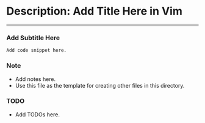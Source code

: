 # Description: Add Title Here in Vim
------------------------------------

### Add Subtitle Here
```
Add code snippet here.
```

### Note
- Add notes here.
- Use this file as the template for creating other files in this directory.

### TODO
- Add TODOs here.